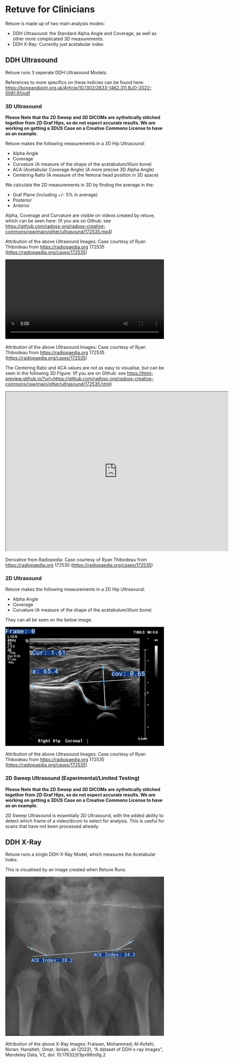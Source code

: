 # Retuve for Clinicians

Retuve is made up of two main analysis modes:

- DDH Ultrasound: the Standard Alpha Angle and Coverage, as well as other more complicated 3D measurements.
- DDH X-Ray: Currently just acetabular index.

## DDH Ultrasound

Retuve runs 3 seperate DDH Ultrasound Models:

References to more specifics on these indicies can be found here: https://boneandjoint.org.uk/Article/10.1302/2633-1462.311.BJO-2022-0081.R1/pdf

### 3D Ultrasound

**Please Note that the 2D Sweep and 3D DICOMs are sythetically stitched together from 2D Graf Hips, so do not expect accurate results. We are working on getting a 3DUS Case on a Creative Commons License to have as an example.**

Retuve makes the following measurements in a 3D Hip Ultrasound:
- Alpha Angle
- Coverage
- Curvature (A measure of the shape of the acetabulum/illium bone)
- ACA (Acetabular Coverage Angle) (A more precise 3D Alpha Angle)
- Centering Ratio (A measure of the femoral head position in 3D space)

We calculate the 2D measurements in 3D by finding the average in the:
- Graf Plane (including +/- 5% in average)
- Posterior
- Anterior

Alpha, Coverage and Curvature are visible on videos created by retuve, which can be seen here: (If you are on Github: see https://github.com/radoss-org/radoss-creative-commons/raw/main/other/ultrasound/172535.mp4)

Attribution of the above Ultrasound Images: Case courtesy of Ryan Thibodeau from https://radiopaedia.org 172535 (https://radiopaedia.org/cases/172535)


<video width="500" controls>
  <source src="https://github.com/radoss-org/radoss-creative-commons/raw/main/other/ultrasound/172535.mp4" type="video/mp4">
</video>

Attribution of the above Ultrasound Images: Case courtesy of Ryan Thibodeau from https://radiopaedia.org 172535 (https://radiopaedia.org/cases/172535)

The Centering Ratio and ACA values are not as easy to visualise, but can be seen in the following 3D Figure: (If you are on Github: see https://html-preview.github.io/?url=https://github.com/radoss-org/radoss-creative-commons/raw/main/other/ultrasound/172535.html)

<iframe src="https://html-preview.github.io/?url=https://github.com/radoss-org/radoss-creative-commons/raw/main/other/ultrasound/172535.html" width="700" height="500"></iframe>

Derivative from Radiopedia: Case courtesy of Ryan Thibodeau from https://radiopaedia.org 172535 (https://radiopaedia.org/cases/172535)

### 2D Ultrasound

Retuve makes the following measurements in a 2D Hip Ultrasound:
- Alpha Angle
- Coverage
- Curvature (A measure of the shape of the acetabulum/illium bone)

They can all be seen on the below image.

<img src="https://raw.githubusercontent.com/radoss-org/radoss-creative-commons/main/other/ultrasound/172535_0_processed.png" alt="drawing" width="500"/>

Attribution of the above Ultrasound Images: Case courtesy of Ryan Thibodeau from https://radiopaedia.org 172535 (https://radiopaedia.org/cases/172535)

### 2D Sweep Ultrasound (Experimental/Limited Testing)

**Please Note that the 2D Sweep and 3D DICOMs are sythetically stitched together from 2D Graf Hips, so do not expect accurate results. We are working on getting a 3DUS Case on a Creative Commons License to have as an example.**

2D Sweep Ultrasound is essentially 2D Ultrasound, with the added ability to detect which frame of a video/dicom to select
for analysis. This is useful for scans that have not been processed already.

## DDH X-Ray

Retuve runs a single DDH X-Ray Model, which measures the Acetabular Index.

This is visualised by an image created when Retuve Runs.

<img src="https://github.com/radoss-org/radoss-creative-commons/blob/main/other/xray/224_DDH_115_processed.jpg?raw=true" alt="drawing" width="500"/>

Attribution of the above X-Ray Images: Fraiwan, Mohammad; Al-Kofahi, Noran; Hanatleh, Omar; ibnian, ali (2022), “A dataset of DDH x-ray images”, Mendeley Data, V2, doi: 10.17632/jf3pv98m9g.2